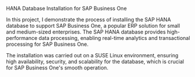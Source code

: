 HANA Database Installation for SAP Business One

In this project, I demonstrate the process of installing the SAP HANA database to support SAP Business One, a popular ERP solution for small and medium-sized enterprises. The SAP HANA database provides high-performance data processing, enabling real-time analytics and transactional processing for SAP Business One.

The installation was carried out on a SUSE Linux environment, ensuring high availability, security, and scalability for the database, which is crucial for SAP Business One's smooth operation.
